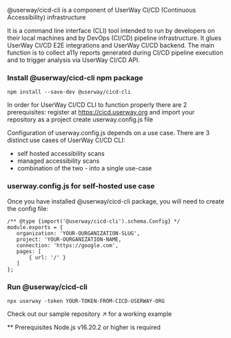 @userway/cicd-cli is a component of UserWay CI/CD (Continuous Accessibility) infrastructure

It is a command line interface (CLI) tool intended to run by developers on their local machines and by DevOps (CI/CD) pipeline infrastructure.  It glues UserWay CI/CD E2E integrations and UserWay CI/CD backend. The main function is to collect a11y reports generated during CI/CD pipeline execution and to trigger analysis via UserWay CI/CD API.

### Install @userway/cicd-cli npm package

```
npm install --save-dev @userway/cicd-cli
```

In order for  UserWay CI/CD CLI  to function properly there are 2 prerequisites:
register at https://cicd.userway.org and import your repository as a project
create userway.config.js file

Configuration of userway.config.js depends on a use case. There are 3 distinct use cases of UserWay CI/CD CLI:
- self hosted accessibility scans
- managed accessibility scans
- combination of the two - into a single use-case

### userway.config.js for self-hosted use case

Once you have installed @userway/cicd-cli package, you will need to create the config file:

```
/** @type {import('@userway/cicd-cli').schema.Config} */
module.exports = {
   organization: 'YOUR-OURGANIZATION-SLUG',
   project: 'YOUR-OURGANIZATION-NAME,
   connection: 'https://google.com',
   pages: [
       { url: '/' }
   ]
};
```

### Run @userway/cicd-cli
```
npx userway -token YOUR-TOKEN-FROM-CICD-USERWAY-ORG
```

Check out our sample repository ↗ for a working example

** Prerequisites
Node.js v16.20.2 or higher is required